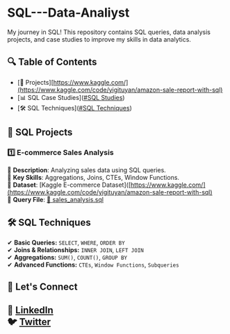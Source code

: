 # SQL---Data-Analiyst
My journey in SQL! This repository contains SQL queries, data analysis projects, and case studies to improve my skills in data analytics.

## 🔍 Table of Contents  
- [📂 Projects][https://www.kaggle.com/](https://www.kaggle.com/code/yigituyan/amazon-sale-report-with-sql) 
- [📊 SQL Case Studies]([#SQL Studies](https://github.com/YigitUyn/SQL---Data-Analiyst/blob/main/SQL%20Studies))
- [🛠️ SQL Techniques]([#SQL Techniques](https://github.com/YigitUyn/SQL---Data-Analiyst/blob/main/SQL%20Techniques))
  

## 📂 SQL Projects  
### 1️⃣ E-commerce Sales Analysis  
🔹 **Description**: Analyzing sales data using SQL queries.  
🔹 **Key Skills**: Aggregations, Joins, CTEs, Window Functions.  
🔹 **Dataset**: [Kaggle E-commerce Dataset]([https://www.kaggle.com/](https://www.kaggle.com/code/yigituyan/amazon-sale-report-with-sql)  
🔹 **Query File**: [📄 sales_analysis.sql](sales_analysis.sql) 

## 🛠️ SQL Techniques  
✔ **Basic Queries:** `SELECT`, `WHERE`, `ORDER BY`  
✔ **Joins & Relationships:** `INNER JOIN`, `LEFT JOIN`  
✔ **Aggregations:** `SUM()`, `COUNT()`, `GROUP BY`  
✔ **Advanced Functions:** `CTEs`, `Window Functions`, `Subqueries` 

## 🔗 Let's Connect  
💼 [LinkedIn](www.linkedin.com/in/yigit-uyan-7235a8238)  
🐦 [Twitter]([your-twitter-url](https://x.com/YigitUyn))  
- 
